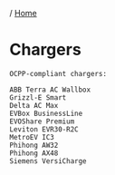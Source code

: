 / [Home](index.md)

# Chargers

```
OCPP-compliant chargers:

ABB Terra AC Wallbox
Grizzl-E Smart
Delta AC Max
EVBox BusinessLine
EVOShare Premium
Leviton EVR30-R2C
MetroEV IC3
Phihong AW32
Phihong AX48
Siemens VersiCharge
```

<!-- ### Ref :

  * []() -->
